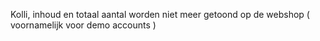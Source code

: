 Kolli, inhoud en totaal aantal worden niet meer getoond op de webshop ( voornamelijk voor demo accounts )